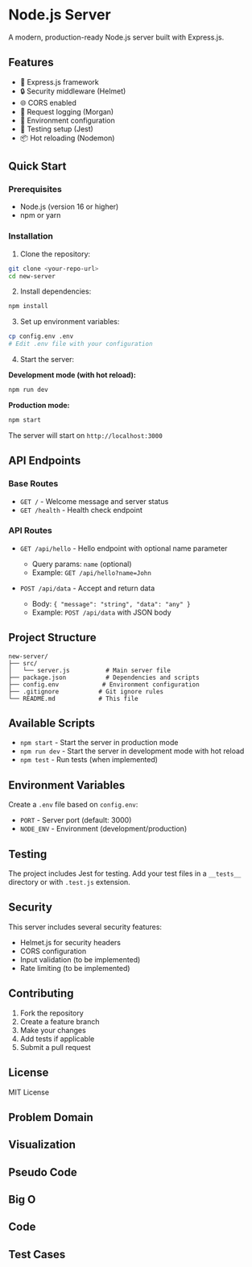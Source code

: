 # Node.js Server

A modern, production-ready Node.js server built with Express.js.

## Features

- 🚀 Express.js framework
- 🔒 Security middleware (Helmet)
- 🌐 CORS enabled
- 📝 Request logging (Morgan)
- 🔧 Environment configuration
- 🧪 Testing setup (Jest)
- 📦 Hot reloading (Nodemon)

## Quick Start

### Prerequisites

- Node.js (version 16 or higher)
- npm or yarn

### Installation

1. Clone the repository:

```bash
git clone <your-repo-url>
cd new-server
```

2. Install dependencies:

```bash
npm install
```

3. Set up environment variables:

```bash
cp config.env .env
# Edit .env file with your configuration
```

4. Start the server:

**Development mode (with hot reload):**

```bash
npm run dev
```

**Production mode:**

```bash
npm start
```

The server will start on `http://localhost:3000`

## API Endpoints

### Base Routes

- `GET /` - Welcome message and server status
- `GET /health` - Health check endpoint

### API Routes

- `GET /api/hello` - Hello endpoint with optional name parameter
  - Query params: `name` (optional)
  - Example: `GET /api/hello?name=John`

- `POST /api/data` - Accept and return data
  - Body: `{ "message": "string", "data": "any" }`
  - Example: `POST /api/data` with JSON body

## Project Structure

```
new-server/
├── src/
│   └── server.js          # Main server file
├── package.json           # Dependencies and scripts
├── config.env            # Environment configuration
├── .gitignore           # Git ignore rules
└── README.md            # This file
```

## Available Scripts

- `npm start` - Start the server in production mode
- `npm run dev` - Start the server in development mode with hot reload
- `npm test` - Run tests (when implemented)

## Environment Variables

Create a `.env` file based on `config.env`:

- `PORT` - Server port (default: 3000)
- `NODE_ENV` - Environment (development/production)

## Testing

The project includes Jest for testing. Add your test files in a `__tests__` directory or with `.test.js` extension.

## Security

This server includes several security features:

- Helmet.js for security headers
- CORS configuration
- Input validation (to be implemented)
- Rate limiting (to be implemented)

## Contributing

1. Fork the repository
2. Create a feature branch
3. Make your changes
4. Add tests if applicable
5. Submit a pull request

## License

MIT License

## Problem Domain

## Visualization

## Pseudo Code

## Big O

## Code

## Test Cases
